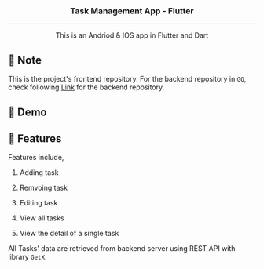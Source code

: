 <h3 align="center">Task Management App - Flutter</h3>

---

<p align="center"> This is an Andriod & IOS app in Flutter and Dart
    <br> 
</p>

## 📝 Note
This is the project's frontend repository. For the backend repository in `GO`, check following [Link]() for the backend repository.

## 🧐 Demo



## 🚀 Features

Features include, 

1. Adding task

2. Remvoing task

3. Editing task

4. View all tasks

5. View the detail of a single task
   
All Tasks' data are retrieved from backend server using REST API with library `GetX`.

